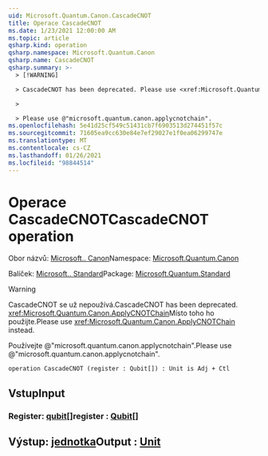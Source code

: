 ```yaml
---
uid: Microsoft.Quantum.Canon.CascadeCNOT
title: Operace CascadeCNOT
ms.date: 1/23/2021 12:00:00 AM
ms.topic: article
qsharp.kind: operation
qsharp.namespace: Microsoft.Quantum.Canon
qsharp.name: CascadeCNOT
qsharp.summary: >-
  > [!WARNING]

  > CascadeCNOT has been deprecated. Please use <xref:Microsoft.Quantum.Canon.ApplyCNOTChain> instead.

  >

  > Please use @"microsoft.quantum.canon.applycnotchain".
ms.openlocfilehash: 5e41d25cf549c51431cb7f6903513d274451f57c
ms.sourcegitcommit: 71605ea9cc630e84e7ef29027e1f0ea06299747e
ms.translationtype: MT
ms.contentlocale: cs-CZ
ms.lasthandoff: 01/26/2021
ms.locfileid: "98844514"
---
```

# <a name="cascadecnot-operation"></a><span data-ttu-id="82044-102">Operace CascadeCNOT</span><span class="sxs-lookup"><span data-stu-id="82044-102">CascadeCNOT operation</span></span>

<span data-ttu-id="82044-103">Obor názvů: [Microsoft.. Canon](xref:Microsoft.Quantum.Canon)</span><span class="sxs-lookup"><span data-stu-id="82044-103">Namespace: [Microsoft.Quantum.Canon](xref:Microsoft.Quantum.Canon)</span></span>

<span data-ttu-id="82044-104">Balíček: [Microsoft.. Standard](https://nuget.org/packages/Microsoft.Quantum.Standard)</span><span class="sxs-lookup"><span data-stu-id="82044-104">Package: [Microsoft.Quantum.Standard](https://nuget.org/packages/Microsoft.Quantum.Standard)</span></span>


> [!WARNING]
> <span data-ttu-id="82044-105">CascadeCNOT se už nepoužívá.</span><span class="sxs-lookup"><span data-stu-id="82044-105">CascadeCNOT has been deprecated.</span></span> <span data-ttu-id="82044-106"><xref:Microsoft.Quantum.Canon.ApplyCNOTChain>Místo toho ho použijte.</span><span class="sxs-lookup"><span data-stu-id="82044-106">Please use <xref:Microsoft.Quantum.Canon.ApplyCNOTChain> instead.</span></span>
>
> <span data-ttu-id="82044-107">Používejte @"microsoft.quantum.canon.applycnotchain".</span><span class="sxs-lookup"><span data-stu-id="82044-107">Please use @"microsoft.quantum.canon.applycnotchain".</span></span>



```qsharp
operation CascadeCNOT (register : Qubit[]) : Unit is Adj + Ctl
```


## <a name="input"></a><span data-ttu-id="82044-108">Vstup</span><span class="sxs-lookup"><span data-stu-id="82044-108">Input</span></span>

### <a name="register--qubit"></a><span data-ttu-id="82044-109">Register: [qubit](xref:microsoft.quantum.lang-ref.qubit)[]</span><span class="sxs-lookup"><span data-stu-id="82044-109">register : [Qubit](xref:microsoft.quantum.lang-ref.qubit)[]</span></span>





## <a name="output--unit"></a><span data-ttu-id="82044-110">Výstup: [jednotka](xref:microsoft.quantum.lang-ref.unit)</span><span class="sxs-lookup"><span data-stu-id="82044-110">Output : [Unit](xref:microsoft.quantum.lang-ref.unit)</span></span>

